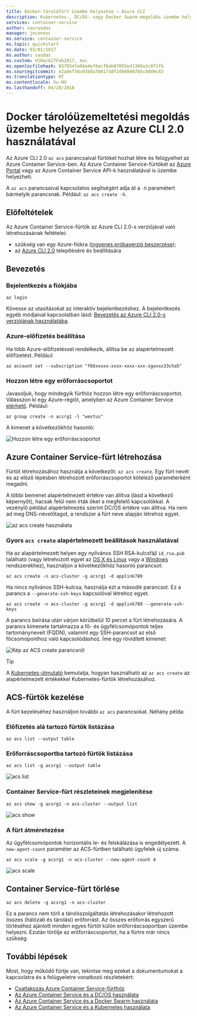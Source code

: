 ```yaml
---
title: Docker-tárolófürt üzembe helyezése – Azure CLI
description: Kubernetes-, DC/OS- vagy Docker Swarm-megoldás üzembe helyezése az Azure Container Service-ben az Azure CLI 2.0 használatával
services: container-service
author: sauryadas
manager: jeconnoc
ms.service: container-service
ms.topic: quickstart
ms.date: 03/01/2017
ms.author: saudas
ms.custom: H1Hack27Feb2017, mvc
ms.openlocfilehash: 037834fa94a4ef6ecf6ab87055ed1369a3c8f1fb
ms.sourcegitcommit: e2adef58c03b0a780173df2d988907b5cb809c82
ms.translationtype: HT
ms.contentlocale: hu-HU
ms.lasthandoff: 04/28/2018
---
```

# <a name="deploy-a-docker-container-hosting-solution-using-the-azure-cli-20"></a>Docker tárolóüzemeltetési megoldás üzembe helyezése az Azure CLI 2.0 használatával

Az Azure CLI 2.0 `az acs` parancsaival fürtöket hozhat létre és felügyelhet az Azure Container Service-ben. Az Azure Container Service-fürtöket az [Azure Portal](container-service-deployment.md) vagy az Azure Container Service API-k használatával is üzembe helyezheti.

A `az acs` parancsaival kapcsolatos segítségért adja át a `-h` paramétert bármelyik parancsnak. Például: `az acs create -h`.



## <a name="prerequisites"></a>Előfeltételek
Az Azure Container Service-fürtök az Azure CLI 2.0-s verziójával való létrehozásának feltételei:
* szükség van egy Azure-fiókra ([ingyenes próbaverzió beszerzése](https://azure.microsoft.com/pricing/free-trial/));
* az [Azure CLI 2.0](/cli/azure/install-az-cli2) telepítésére és beállítására

## <a name="get-started"></a>Bevezetés 
### <a name="log-in-to-your-account"></a>Bejelentkezés a fiókjába
```azurecli
az login 
```

Kövesse az utasításokat az interaktív bejelentkezéshez. A bejelentkezés egyéb módjaival kapcsolatban lásd: [Bevezetés az Azure CLI 2.0-s verziójának használatába](/cli/azure/get-started-with-az-cli2).

### <a name="set-your-azure-subscription"></a>Azure-előfizetés beállítása

Ha több Azure-előfizetéssel rendelkezik, állítsa be az alapértelmezett előfizetést. Például:

```
az account set --subscription "f66xxxxx-xxxx-xxxx-xxx-zgxxxx33cha5"
```


### <a name="create-a-resource-group"></a>Hozzon létre egy erőforráscsoportot
Javasoljuk, hogy mindegyik fürthöz hozzon létre egy erőforráscsoportot. Válasszon ki egy Azure-régiót, amelyben az Azure Container Service [elérhető](https://azure.microsoft.com/regions/services/). Például:

```azurecli
az group create -n acsrg1 -l "westus"
```
A kimenet a következőkhöz hasonló:

![Hozzon létre egy erőforráscsoportot](./media/container-service-create-acs-cluster-cli/rg-create.png)


## <a name="create-an-azure-container-service-cluster"></a>Azure Container Service-fürt létrehozása

Fürtöt létrehozásához használja a következőt: `az acs create`.
Egy fürt nevét és az előző lépésben létrehozott erőforráscsoportot kötelező paraméterként megadni. 

A többi bemenet alapértelmezett értékre van állítva (lásd a következő képernyőt), hacsak felül nem írták őket a megfelelő kapcsolókkal. A vezénylő például alapértelmezés szerint DC/OS értékre van állítva. Ha nem ad meg DNS-névelőtagot, a rendszer a fürt neve alapján létrehoz egyet.

![az acs create használata](./media/container-service-create-acs-cluster-cli/create-help.png)


### <a name="quick-acs-create-using-defaults"></a>Gyors `acs create` alapértelmezett beállítások használatával
Ha az alapértelmezett helyen egy nyilvános SSH RSA-kulcsfájl `id_rsa.pub` található (vagy létrehozott egyet az [OS X és Linux](../../virtual-machines/linux/mac-create-ssh-keys.md) vagy a [Windows](../../virtual-machines/linux/ssh-from-windows.md) rendszerekhez), használjon a következőkhöz hasonló parancsot:

```azurecli
az acs create -n acs-cluster -g acsrg1 -d applink789
```
Ha nincs nyilvános SSH-kulcsa, használja ezt a második parancsot. Ez a parancs a `--generate-ssh-keys` kapcsolóval létrehoz egyet.

```azurecli
az acs create -n acs-cluster -g acsrg1 -d applink789 --generate-ssh-keys
```

A parancs beírása után várjon körülbelül 10 percet a fürt létrehozására. A parancs kimenete tartalmazza a fő- és ügyfélcsomópontok teljes tartományneveit (FQDN), valamint egy SSH-parancsot az első főcsomóponthoz való kapcsolódáshoz. Íme egy rövidített kimenet:

![Kép az ACS create parancsról](./media/container-service-create-acs-cluster-cli/cluster-create.png)

> [!TIP]
> A [Kubernetes-útmutató](../kubernetes/container-service-kubernetes-walkthrough.md) bemutatja, hogyan használható az `az acs create` az alapértelmezett értékekkel Kubernetes-fürtök létrehozásához.
>

## <a name="manage-acs-clusters"></a>ACS-fürtök kezelése

A fürt kezeléséhez használjon további `az acs` parancsokat. Néhány példa:

### <a name="list-clusters-under-a-subscription"></a>Előfizetés alá tartozó fürtök listázása

```azurecli
az acs list --output table
```

### <a name="list-clusters-in-a-resource-group"></a>Erőforráscsoportba tartozó fürtök listázása

```azurecli
az acs list -g acsrg1 --output table
```

![acs list](./media/container-service-create-acs-cluster-cli/acs-list.png)


### <a name="display-details-of-a-container-service-cluster"></a>Container Service-fürt részleteinek megjelenítése

```azurecli
az acs show -g acsrg1 -n acs-cluster --output list
```

![acs show](./media/container-service-create-acs-cluster-cli/acs-show.png)


### <a name="scale-the-cluster"></a>A fürt átméretezése
Az ügyfélcsomópontok horizontális le- és felskálázása is engedélyezett. A `new-agent-count` paraméter az ACS-fürtben található ügyfelek új száma.

```azurecli
az acs scale -g acsrg1 -n acs-cluster --new-agent-count 4
```

![acs scale](./media/container-service-create-acs-cluster-cli/acs-scale.png)

## <a name="delete-a-container-service-cluster"></a>Container Service-fürt törlése
```azurecli
az acs delete -g acsrg1 -n acs-cluster 
```
Ez a parancs nem törli a tárolószolgáltatás létrehozásakor létrehozott összes (hálózati és tárolási) erőforrást. Az összes erőforrás egyszerű törléséhez ajánlott minden egyes fürtöt külön erőforráscsoportban üzembe helyezni. Ezután törölje az erőforráscsoportot, ha a fürtre már nincs szükség.

## <a name="next-steps"></a>További lépések
Most, hogy működő fürtje van, tekintse meg ezeket a dokumentumokat a kapcsolatra és a felügyeletre vonatkozó részletekért:

* [Csatlakozás Azure Container Service-fürthöz](../container-service-connect.md)
* [Az Azure Container Service és a DC/OS használata](container-service-mesos-marathon-rest.md)
* [Az Azure Container Service és a Docker Swarm használata](container-service-docker-swarm.md)
* [Az Azure Container Service és a Kubernetes használata](../kubernetes/container-service-kubernetes-walkthrough.md)
